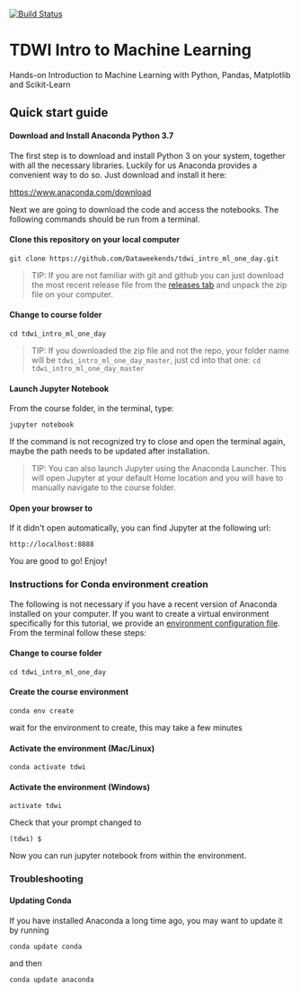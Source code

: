 [![Build Status](https://travis-ci.org/Dataweekends/tdwi_intro_ml_one_day.svg?branch=master)](https://travis-ci.org/Dataweekends/tdwi_intro_ml_one_day)


# TDWI Intro to Machine Learning

Hands-on Introduction to Machine Learning with Python, Pandas, Matplotlib and Scikit-Learn


## Quick start guide

#### Download and Install Anaconda Python 3.7

The first step is to download and install Python 3 on your system, together with all the necessary libraries. Luckily for us Anaconda provides a convenient way to do so. Just download and install it here:

https://www.anaconda.com/download

Next we are going to download the code and access the notebooks. The following commands should be run from a terminal.

#### Clone this repository on your local computer

```
git clone https://github.com/Dataweekends/tdwi_intro_ml_one_day.git
```

> TIP: If you are not familiar with git and github you can just download the most recent release file from the [releases tab](https://github.com/Dataweekends/tdwi_intro_ml_one_day/releases/) and unpack the zip file on your computer.

#### Change to course folder

```
cd tdwi_intro_ml_one_day
```

> TIP: If you downloaded the zip file and not the repo, your folder name will be `tdwi_intro_ml_one_day_master`, just cd into that one: `cd tdwi_intro_ml_one_day_master`

#### Launch Jupyter Notebook

From the course folder, in the terminal, type:
```
jupyter notebook
```
If the command is not recognized try to close and open the terminal again, maybe the path needs to be updated after installation.

> TIP: You can also launch Jupyter using the Anaconda Launcher. This will open Jupyter at your default Home location and you will have to manually navigate to the course folder.

#### Open your browser to

If it didn't open automatically, you can find Jupyter at the following url:
```
http://localhost:8888
```

You are good to go! Enjoy!



### Instructions for Conda environment creation

The following is not necessary if you have a recent version of Anaconda installed on your computer. If you want to create a virtual environment specifically for this tutorial, we provide an [environment configuration file](environment.yml). From the terminal follow these steps:

#### Change to course folder

```
cd tdwi_intro_ml_one_day
```

#### Create the course environment

```
conda env create
```

wait for the environment to create, this may take a few minutes

#### Activate the environment (Mac/Linux)

```
conda activate tdwi
```

#### Activate the environment (Windows)

```
activate tdwi
```

Check that your prompt changed to

```
(tdwi) $
```

Now you can run jupyter notebook from within the environment.



### Troubleshooting

#### Updating Conda

If you have installed Anaconda a long time ago, you may want to update it by running

```
conda update conda
```

and then

```
conda update anaconda
```
